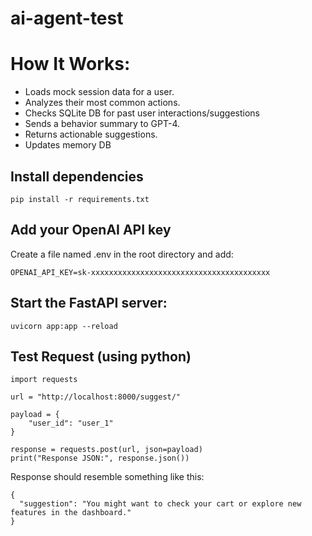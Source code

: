 # ai-agent-test

# How It Works:

- Loads mock session data for a user.
- Analyzes their most common actions.
- Checks SQLite DB for past user interactions/suggestions
- Sends a behavior summary to GPT-4.
- Returns actionable suggestions.
- Updates memory DB

## Install dependencies
```
pip install -r requirements.txt
```

## Add your OpenAI API key
Create a file named .env in the root directory and add:

`OPENAI_API_KEY=sk-xxxxxxxxxxxxxxxxxxxxxxxxxxxxxxxxxxxxxxxx`

## Start the FastAPI server:

`uvicorn app:app --reload`

## Test Request (using python)

```
import requests

url = "http://localhost:8000/suggest/"

payload = {
    "user_id": "user_1"
}

response = requests.post(url, json=payload)
print("Response JSON:", response.json())
```

Response should resemble something like this:
```
{
  "suggestion": "You might want to check your cart or explore new features in the dashboard."
}
```

